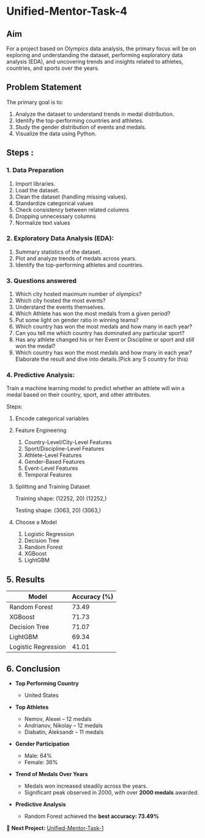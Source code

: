 # Unified-Mentor-Task-4
## Aim

For a project based on Olympics data analysis, the primary focus will be on exploring and understanding the dataset, performing exploratory data analysis (EDA), and uncovering trends and insights related to athletes, countries, and sports over the years.

## Problem Statement

The primary goal is to:
1. Analyze the dataset to understand trends in medal distribution.
2. Identify the top-performing countries and athletes.
3. Study the gender distribution of events and medals.
4. Visualize the data using Python.

## Steps : 

### 1.  Data Preparation
1. Import libraries.
2. Load the dataset.
3. Clean the dataset (handling missing values).
4. Standardize categorical values
5. Check consistency between related columns
6. Dropping unnecessary columns
7. Normalize text values

### 2. Exploratory Data Analysis (EDA):
1. Summary statistics of the dataset.
2. Plot and analyze trends of medals across years.
3. Identify the top-performing athletes and countries.

### 3. Questions answered
1. Which city hosted maximum number of olympics?
2. Which city hosted the most events?
3. Understand the events themselves.
4. Which Athlete has won the most medals from a given period?
5. Put some light on gender ratio in winning teams?
6. Which country has won the most medals and how many in each year?
7. Can you tell me which country has dominated any particular sport?
8. Has any athlete changed his or her Event or Discipline or sport and still won the medal?
9. Which country has won the most medals and how many in each year? Elaborate the result and dive into details.(Pick any 5 country for this)


### 4. Predictive Analysis:
Train a machine learning model to predict whether an athlete will win a medal based on their country, sport, and other attributes.

Steps:
1. Encode categorical variables
2. Feature Engineering
    1. Country-Level/City-Level Features
    2. Sport/Discipline-Level Features
    3. Athlete-Level Features
    4. Gender-Based Features
    5. Event-Level Features
    6. Temporal Features

3. Splitting and Training Dataset
   
    Training shape: (12252, 20) (12252,)
   
    Testing shape: (3063, 20) (3063,)

5. Choose a Model
   1. Logistic Regression
   2. Decision Tree
   3. Random Forest
   4. XGBoost
   5. LightGBM
   
## 5. Results
   
| Model               | Accuracy (%) |
|----------------------|--------------|
| Random Forest        | 73.49        |
| XGBoost              | 71.73        |
| Decision Tree        | 71.07        |
| LightGBM             | 69.34        |
| Logistic Regression  | 41.01        |


## 6. Conclusion 

- **Top Performing Country**  
  - United States  

- **Top Athletes**  
  - Nemov, Alexei – 12 medals  
  - Andrianov, Nikolay – 12 medals  
  - Diabatin, Aleksandr – 11 medals  

- **Gender Participation**  
  - Male: 64%
  - Female: 36%  

- **Trend of Medals Over Years**  
  - Medals won increased steadily across the years.  
  - Significant peak observed in 2000, with over **2000 medals** awarded.  

- **Predictive Analysis**  
  - Random Forest achieved the **best accuracy: 73.49%**  


🔗 **Next Project:** [Unified-Mentor-Task-1](https://github.com/AditiLatane/Unified-Mentor-Task-1)
